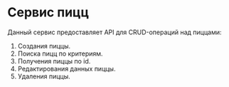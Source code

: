 # Сервис пицц

Данный сервис предоставляет API для CRUD-операций над пиццами:
1. Создания пиццы.
2. Поиска пицц по критериям.
3. Получения пиццы по id.
4. Редактирования данных пиццы.
5. Удаления пиццы.
